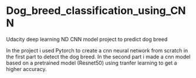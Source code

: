 # Dog_breed_classification_using_CNN
Udacity deep learning ND CNN model project to predict dog breed

In the project i used Pytorch to create a cnn neural network from scratch in the first part to detect the dog breed.
In the second part i made a cnn model based on a pretrained model (Resnet50) using tranfer learning to get a higher accuracy.
